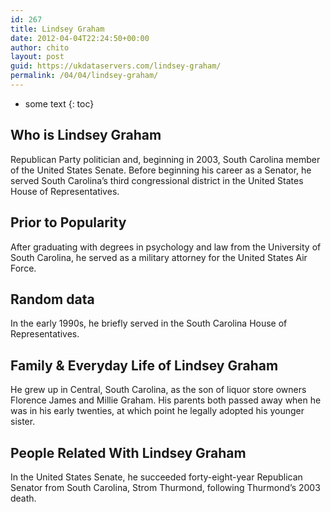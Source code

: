 ```yaml
---
id: 267
title: Lindsey Graham
date: 2012-04-04T22:24:50+00:00
author: chito
layout: post
guid: https://ukdataservers.com/lindsey-graham/
permalink: /04/04/lindsey-graham/
---
```


* some text
{: toc}


## Who is  Lindsey Graham
                  
                  
                  
Republican Party politician and, beginning in 2003, South Carolina member of the United States Senate. Before beginning his career as a Senator, he served South Carolina&#8217;s third congressional district in the United States House of Representatives.
                  
                
                
                
## Prior to Popularity 
                  
                  
                  
After graduating with degrees in psychology and law from the University of South Carolina, he served as a military attorney for the United States Air Force.
                  
                
                
                
## Random data 
                  
                  
                  
In the early 1990s, he briefly served in the South Carolina House of Representatives.
                  
                
                
                
## Family & Everyday Life of Lindsey Graham
                  
                  
                  
He grew up in Central, South Carolina, as the son of liquor store owners Florence James and Millie Graham. His parents both passed away when he was in his early twenties, at which point he legally adopted his younger sister.
                  
                
                
                
## People Related With  Lindsey Graham
                  
                  
                  
In the United States Senate, he succeeded forty-eight-year Republican Senator from South Carolina, Strom Thurmond, following Thurmond&#8217;s 2003 death.
                  
                
              
            
          
          
          
    
    
  
